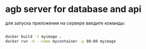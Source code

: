 # agb server for database and api

для запуска приложения на сервере введите команды:
```bash

docker build -t myimage .  
docker run -d --name mycontainer -p 80:80 myimage
```